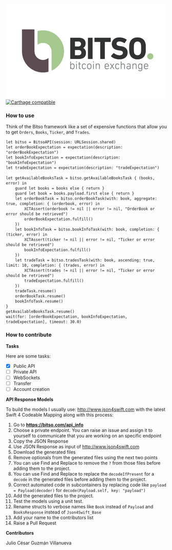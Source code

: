 ![](Assets/banner.png?raw=true)
[![Carthage compatible](https://img.shields.io/badge/Carthage-compatible-4BC51D.svg?style=flat)](https://github.com/Carthage/Carthage)

### How to use

Think of the Bitso framework like a set of expensive functions that allow you to get `Orders`, `Books`, `Ticker`, and `Trades`.

```
let bitso = BitsoAPI(session: URLSession.shared)
let orderBookExpectation = expectation(description: "orderBookExpectation")
let bookInfoExpectation = expectation(description: "bookInfoExpectation")
let tradeExpectation = expectation(description: "tradeExpectation")

let getAvailableBooksTask = bitso.getAvailableBooksTask { (books, error) in
    guard let books = books else { return }
    guard let book = books.payload.first else { return }
    let orderBookTask = bitso.orderBookTask(with: book, aggregate: true, completion: { (orderbook, error) in
        XCTAssert(orderbook != nil || error != nil, "OrderBook or error should be retrieved")
        orderBookExpectation.fulfill()
    })
    let bookInfoTask = bitso.bookInfoTask(with: book, completion: { (ticker, error) in
        XCTAssert(ticker != nil || error != nil, "Ticker or error should be retrieved")
        bookInfoExpectation.fulfill()
    })
    let tradeTask = bitso.tradesTask(with: book, ascending: true, limit: 10, completion: { (trades, error) in
        XCTAssert(trades != nil || error != nil, "Ticker or error should be retrieved")
        tradeExpectation.fulfill()
    })
    tradeTask.resume()
    orderBookTask.resume()
    bookInfoTask.resume()
}
getAvailableBooksTask.resume()
wait(for: [orderBookExpectation, bookInfoExpectation, tradeExpectation], timeout: 30.0)
```

### How to contribute

**Tasks**

Here are some tasks:

- [x] Public API
- [ ] Private API
- [ ] WebSockets
- [ ] Transfer
- [ ] Account creation

**API Response Models**

To build the models I usually use: http://www.json4swift.com with the latest Swift 4 Codeable Mapping along with this process:

1. Go to **https://bitso.com/api_info**
2. Choose a private endpoint. You can raise an issue and assign it to yourself to communicate that you are working on an specific endpoint
3. Copy the JSON Response
4. Use JSON Response as input of http://www.json4swift.com
5. Download the generated files
6. Remove optionals from the generated files using the next two points
7. You can use Find and Replace to remove the `?` from those files before adding them to the project.
8. You can use Find and Replace to replace the `decodeIfPresent` for a `decode` in the generated files before adding them to the project.
9. Correct automated code in subcontainers by replacing code like `payload = Payload(decoder)` for `decode(Payload.self, key: "payload")`
10. Add the generated files to the project.
11. Test the models using a unit test.
12. Rename structs to verbose names like `Book` instead of `Payload` and `BooksResponse` instead of `Json4Swift_Base`
13. Add your name to the contributors list
14. Raise a Pull Request

**Contributors**

Julio César Guzmán Villanueva
